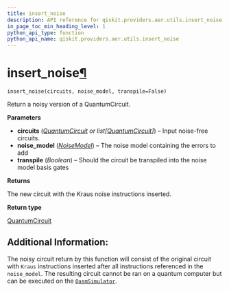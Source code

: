 ```yaml
---
title: insert_noise
description: API reference for qiskit.providers.aer.utils.insert_noise
in_page_toc_min_heading_level: 1
python_api_type: function
python_api_name: qiskit.providers.aer.utils.insert_noise
---
```


# insert\_noise[¶](#insert-noise "Permalink to this headline")

<span id="qiskit.providers.aer.utils.insert_noise" />

`insert_noise(circuits, noise_model, transpile=False)`

Return a noisy version of a QuantumCircuit.

**Parameters**

*   **circuits** ([*QuantumCircuit*](qiskit.circuit.QuantumCircuit "qiskit.circuit.QuantumCircuit") *or list\[*[*QuantumCircuit*](qiskit.circuit.QuantumCircuit "qiskit.circuit.QuantumCircuit")*]*) – Input noise-free circuits.
*   **noise\_model** ([*NoiseModel*](qiskit.providers.aer.noise.NoiseModel "qiskit.providers.aer.noise.NoiseModel")) – The noise model containing the errors to add
*   **transpile** (*Boolean*) – Should the circuit be transpiled into the noise model basis gates

**Returns**

The new circuit with the Kraus noise instructions inserted.

**Return type**

[QuantumCircuit](qiskit.circuit.QuantumCircuit "qiskit.circuit.QuantumCircuit")

## Additional Information:

The noisy circuit return by this function will consist of the original circuit with `Kraus` instructions inserted after all instructions referenced in the `noise_model`. The resulting circuit cannot be ran on a quantum computer but can be executed on the [`QasmSimulator`](qiskit.providers.aer.QasmSimulator "qiskit.providers.aer.QasmSimulator").

